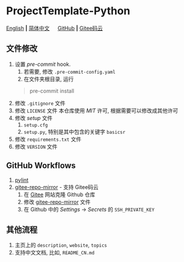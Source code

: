 # ProjectTemplate-Python

[English](README.md) **|** [简体中文](README_CN.md) &emsp; [GitHub](https://github.com/xinntao/ProjectTemplate-Python) **|** [Gitee码云](https://gitee.com/xinntao/ProjectTemplate-Python)

## 文件修改

1. 设置 *pre-commit* hook.
    1. 若需要, 修改 `.pre-commit-config.yaml`
    1. 在文件夹根目录, 运行
    > pre-commit install
1. 修改 `.gitignore` 文件
1. 修改 `LICENSE` 文件
    本仓库使用 *MIT* 许可, 根据需要可以修改成其他许可
1. 修改 *setup* 文件
    1. `setup.cfg`
    1. `setup.py`, 特别是其中包含的关键字 `basicsr`
1. 修改 `requirements.txt` 文件
1. 修改 `VERSION` 文件

## GitHub Workflows

1. [pylint](./github/workflows/pylint.yml)
1. [gitee-repo-mirror](./github/workflow/gitee-repo-mirror.yml) - 支持 Gitee码云
    1. 在 [Gitee](https://gitee.com/) 网站克隆 Github 仓库
    1. 修改 [gitee-repo-mirror](./github/workflow/gitee-repo-mirror.yml) 文件
    1. 在 Github 中的 *Settings* -> *Secrets* 的 `SSH_PRIVATE_KEY`

## 其他流程

1. 主页上的 `description`, `website`, `topics`
1. 支持中文文档, 比如, `README_CN.md`
